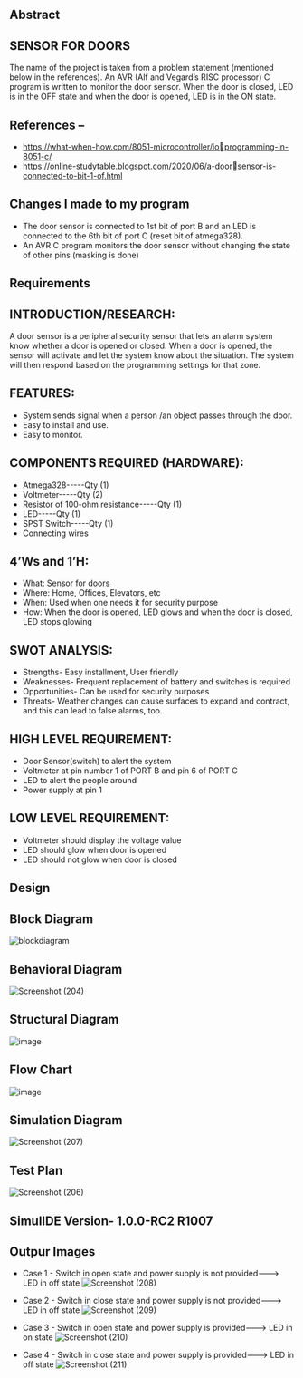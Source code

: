 ## Abstract
## SENSOR FOR DOORS
The name of the project is taken from a problem statement (mentioned below in the references).
An AVR (Alf and Vegard’s RISC processor) C program is 
written to monitor the door sensor. When the door is closed, 
LED is in the OFF state and when the door is opened, LED is 
in the ON state.
## References –
+ https://what-when-how.com/8051-microcontroller/ioprogramming-in-8051-c/
+ https://online-studytable.blogspot.com/2020/06/a-doorsensor-is-connected-to-bit-1-of.html
## Changes I made to my program
* The door sensor is connected to 1st bit of port B and an LED is connected to the 6th bit of port C (reset bit of atmega328).
* An AVR C program monitors the door sensor without changing the state of other pins (masking is done)

## Requirements
## INTRODUCTION/RESEARCH:
A door sensor is a peripheral security sensor that lets an alarm system know whether a door is opened or closed. When a door is opened, the sensor will activate and let the system know about the situation. The system will then respond based on the programming settings for that zone.
## FEATURES:
* System sends signal when a person /an object passes through the door.
* Easy to install and use.
* Easy to monitor.
## COMPONENTS REQUIRED (HARDWARE):
* Atmega328-----Qty (1)
* Voltmeter-----Qty (2)
* Resistor of 100-ohm resistance-----Qty (1)
* LED-----Qty (1)
* SPST Switch-----Qty (1)
* Connecting wires
## 4’Ws and 1’H:
* What: Sensor for doors
* Where: Home, Offices, Elevators, etc
* When: Used when one needs it for security purpose
* How: When the door is opened, LED glows and when the door is closed, LED stops glowing
## SWOT ANALYSIS:
* Strengths- Easy installment, User friendly
* Weaknesses- Frequent replacement of battery and switches is required
* Opportunities- Can be used for security purposes
* Threats- Weather changes can cause surfaces to expand and contract, and this can lead to false alarms, too.
## HIGH LEVEL REQUIREMENT:
* Door Sensor(switch) to alert the system
* Voltmeter at pin number 1 of PORT B and pin 6 of PORT C
* LED to alert the people around
* Power supply at pin 1
## LOW LEVEL REQUIREMENT:
* Voltmeter should display the voltage value
* LED should glow when door is opened
* LED should not glow when door is closed

## Design
## Block Diagram
![blockdiagram](https://user-images.githubusercontent.com/102669391/164991582-5356635e-df6e-4a0f-9260-a12ff94191a8.jpg)

## Behavioral Diagram
 ![Screenshot (204)](https://user-images.githubusercontent.com/102669391/164991413-4d777d76-9140-4e3e-a90e-0c185822fee8.png)

## Structural Diagram
![image](https://user-images.githubusercontent.com/102669391/164991461-7c9f4267-a7e9-4a48-ad9a-9cc607525a3a.png)

## Flow Chart
![image](https://user-images.githubusercontent.com/102669391/164991511-7727399c-3aae-4ac9-a47f-3136c1014cab.png)

## Simulation Diagram
![Screenshot (207)](https://user-images.githubusercontent.com/102669391/164992277-3974fbf5-0d2f-4faa-bb8f-02cb9fc7d1f7.png)

## Test Plan
![Screenshot (206)](https://user-images.githubusercontent.com/102669391/164992074-1d9384c7-a075-48ea-b5fc-8859e3716ce1.png)

## SimulIDE Version- 1.0.0-RC2 R1007
## Outpur Images
* Case 1 - Switch in open state and power supply is not provided---> LED in off state
![Screenshot (208)](https://user-images.githubusercontent.com/102669391/164992855-f00cc4fe-230b-46f6-b5f1-d366a75bd33e.png)

* Case 2 - Switch in close state and power supply is not provided---> LED in off state
![Screenshot (209)](https://user-images.githubusercontent.com/102669391/164992921-d6ef82ec-64f5-4559-b028-3768b3c66ec8.png)

* Case 3 - Switch in open state and power supply is provided---> LED in on state
![Screenshot (210)](https://user-images.githubusercontent.com/102669391/164992959-f9f49c7d-0de5-4870-8ab7-4e2c76e4394d.png)

* Case 4 - Switch in close state and power supply is provided---> LED in off state
![Screenshot (211)](https://user-images.githubusercontent.com/102669391/164993014-f82a1595-560e-42ac-9e3b-3ac11c37176e.png)
